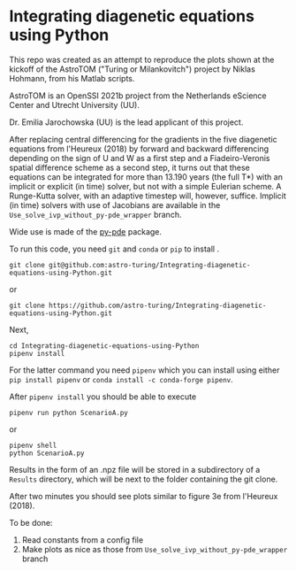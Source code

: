 # Integrating diagenetic equations using Python

This repo was created as an attempt to reproduce the plots shown at the kickoff of the AstroTOM ("Turing or Milankovitch") project by Niklas Hohmann, from his Matlab scripts. 

AstroTOM is an OpenSSI 2021b project from the Netherlands eScience Center and Utrecht University (UU).

Dr. Emilia Jarochowska (UU) is the lead applicant of this project.

After replacing central differencing for the gradients in the five diagenetic equations from l'Heureux (2018) by forward and backward differencing depending on the sign of U and W as a first step and a Fiadeiro-Veronis spatial difference scheme as a second step, it turns out that these equations can be integrated for more than 13.190 years (the full T*) with an implicit or explicit (in time) solver, but not with a simple Eulerian scheme. A Runge-Kutta solver, with an adaptive timestep will, however, suffice.
Implicit (in time) solvers with use of Jacobians are available in the `Use_solve_ivp_without_py-pde_wrapper` branch.

Wide use is made of the [py-pde](https://py-pde.readthedocs.io/en/latest/) package.

To run this code, you need `git` and `conda` or `pip` to install .
```
git clone git@github.com:astro-turing/Integrating-diagenetic-equations-using-Python.git
```
or 
```
git clone https://github.com/astro-turing/Integrating-diagenetic-equations-using-Python.git
```
Next,
```
cd Integrating-diagenetic-equations-using-Python
pipenv install
```

For the latter command you need `pipenv` which you can install
using either
`pip install pipenv`
or
`conda install -c conda-forge pipenv`.

After `pipenv install` you should be able to execute

```
pipenv run python ScenarioA.py
```
or

```
pipenv shell
python ScenarioA.py
```
Results in the form of an .npz file will be stored in a subdirectory of a `Results` directory, which will be next to the folder containing the git clone.

After two minutes you should see plots similar to figure 3e from l'Heureux (2018).

To be done:
1) Read constants from a config file
2) Make plots as nice as those from `Use_solve_ivp_without_py-pde_wrapper` branch
